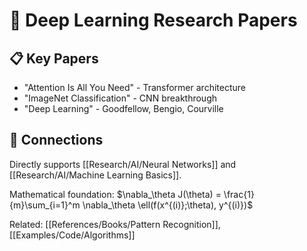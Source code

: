 # 📄 Deep Learning Research Papers

## 📋 Key Papers
- "Attention Is All You Need" - Transformer architecture
- "ImageNet Classification" - CNN breakthrough
- "Deep Learning" - Goodfellow, Bengio, Courville

## 🔗 Connections
Directly supports [[Research/AI/Neural Networks]] and [[Research/AI/Machine Learning Basics]].

Mathematical foundation: $\nabla_\theta J(\theta) = \frac{1}{m}\sum_{i=1}^m \nabla_\theta \ell(f(x^{(i)};\theta), y^{(i)})$

Related: [[References/Books/Pattern Recognition]], [[Examples/Code/Algorithms]]
